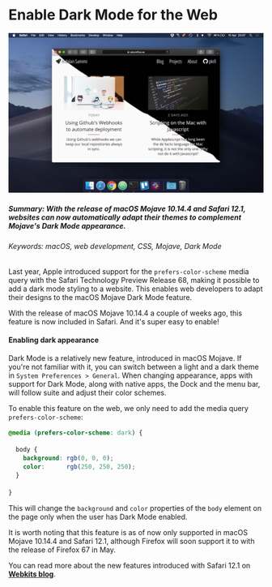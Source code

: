 # Enable Dark Mode for the Web

![cover](../static/images/darkmode.png)

##### Summary: With the release of macOS Mojave 10.14.4 and Safari 12.1, websites can now automatically adapt their themes to complement Mojave's Dark Mode appearance.

###### Keywords: macOS, web development, CSS, Mojave, Dark Mode

Last year, Apple introduced support for the ``prefers-color-scheme`` media query with the Safari Technology Preview Release 68, making it possible to add a dark mode styling to a website. This enables web developers to adapt their designs to the macOS Mojave Dark Mode feature.

With the release of macOS Mojave 10.14.4 a couple of weeks ago, this feature is now included in Safari. And it's super easy to enable!

#### Enabling dark appearance

Dark Mode is a relatively new feature, introduced in macOS Mojave. If you're not familiar with it, you can switch between a light and a dark theme in ``System Preferences > General``. When changing appearance, apps with support for Dark Mode, along with native apps, the Dock and the menu bar, will follow suite and adjust their color schemes.

To enable this feature on the web, we only need to add the media query ``prefers-color-scheme``:

```css
@media (prefers-color-scheme: dark) {

  body {
    background: rgb(0, 0, 0);
    color:      rgb(250, 250, 250);
  }

}
```

This will change the ``background`` and ``color`` properties of the ``body`` element on the page only when the user has Dark Mode enabled.

It is worth noting that this feature is as of now only supported in macOS Mojave 10.14.4 and Safari 12.1, although Firefox will soon support it to with the release of Firefox 67 in May.

You can read more about the new features introduced with Safari 12.1 on <a href="https://webkit.org/blog/8718/new-webkit-features-in-safari-12-1/" target="_blank">__Webkits blog__</a>.
